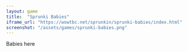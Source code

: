 ```yaml
---
layout: game
title:  "Sprunki Babies"
iframe_url: "https://wowtbc.net/sprunkin/sprunki-babies/index.html"
screenshot: "/assets/games/sprunki-babies.png"
---
```


Babies here
